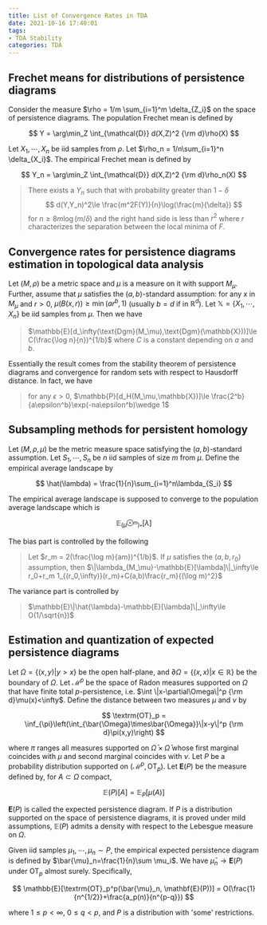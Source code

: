 ```yaml
---
title: List of Convergence Rates in TDA
date: 2021-10-16 17:40:01
tags:
- TDA Stability
categories: TDA
---
```


## Frechet means for distributions of persistence diagrams

Consider the measure $\rho = 1/m \sum_{i=1}^m \delta_{Z_i}$ on the space of persistence diagrams. The population Frechet mean is defined by 

$$
Y = \arg\min_Z \int_{\mathcal{D}} d(X,Z)^2 {\rm d}\rho(X)
$$

Let $X_1,\cdots, X_n$ be iid samples from $\rho$. Let $\rho_n = 1/n\sum_{i=1}^n \delta_{X_i}$. The empirical Frechet mean is defined by

$$
Y_n = \arg\min_Z \int_{\mathcal{D}} d(X,Z)^2 {\rm d}\rho_n(X)
$$

> There exists a $Y_n$ such that with probability greater than $1-\delta$
> $$
> d(Y,Y_n)^2\le \frac{m^2F(Y)}{n}\log(\frac{m}{\delta})
> $$
> for $n\ge 8m\log(m/\delta)$ and the right hand side is less than $r^2$ where $r$ characterizes the separation between the local minima of $F$.

## Convergence rates for persistence diagrams estimation in topological data analysis

Let $(M,\rho)$ be a metric space and $\mu$ is a measure on it with support $M_\mu$. Further, assume that $\mu$ satisfies the $(a,b)$-standard assumption: for any $x$ in $M_\mu$ and $r>0$, $\mu(B(x,r))\ge \min(ar^b,1)$ (usually $b=d$ if in $\mathbb{R}^d$). Let $\mathbb{X}=\{X_1,\cdots,X_n\}$ be iid samples from $\mu$. Then we have 

> $\mathbb{E}[d_\infty(\text{Dgm}(M_\mu),\text{Dgm}(\mathbb{X}))]\le C(\frac{\log n}{n})^{1/b}$
> where $C$ is a constant depending on $a$ and $b$. 

Essentially the result comes from the stability theorem of persistence diagrams and convergence for random sets with respect to Hausdorff distance. In fact, we have 

> for any $\epsilon>0$, $\mathbb{P}[d_H(M_\mu,\mathbb{X})]\le \frac{2^b}{a\epsilon^b}\exp(-na\epsilon^b)\wedge 1$

## Subsampling methods for persistent homology

Let $(M,\rho,\mu)$ be the metric measure space satisfying the $(a,b)$-standard assumption. Let $S_1,\cdots,S_n$ be $n$ iid samples of size $m$ from $\mu$. Define the empirical average landscape by 

$$
\hat(\lambda) = \frac{1}{n}\sum_{i=1}^n\lambda_{S_i}
$$

The empirical average landscape is supposed to converge to the population average landscape which is 

$$
\mathbb{E}_{(\mu^{\otimes m})_*}[\lambda]
$$

The bias part is controlled by the following

> Let $r_m = 2(\frac{\log m}{am})^{1/b}$. If $\mu$ satisfies the $(a,b,r_0)$ assumption, then
> $\|\lambda_{M_\mu}-\mathbb{E}[\lambda]\|_\infty\le r_0+r_m 1_{(r_0,\infty)}(r_m)+C(a,b)\frac{r_m}{(\log m)^2}$

The variance part is controlled by 

> $\mathbb{E}\|\hat{\lambda}-\mathbb{E}[\lambda]\|_\infty\le O(1/\sqrt{n})$

## Estimation and quantization of expected persistence diagrams

Let $\Omega=\{(x,y)|y>x\}$ be the open half-plane, and $\partial\Omega=\{(x,x)|x\in\mathbb{R}\}$ be the boundary of $\Omega$. Let $\mathcal{M}^p$ be the space of Radon measures supported on $\Omega$ that have finite total $p$-persistence, i.e. $\int \|x-\partial\Omega\|^p {\rm d}\mu(x)<\infty$. Define the distance between two measures $\mu$ and $\nu$ by 

$$
\textrm{OT}_p = \inf_{\pi}\left(\int_{\bar{\Omega}\times\bar{\Omega}}\|x-y\|^p {\rm d}\pi(x,y)\right) 
$$

where $\pi$ ranges all measures supported on $\bar{\Omega}\times\bar{\Omega}$ whose first marginal coincides with $\mu$ and second marginal coincides with $\nu$. Let $P$ be a probability distribution supported on $(\mathcal{M}^p,\textrm{OT}_p)$. Let $\mathbf{E}(P)$ be the measure defined by, for $A\subset \Omega$ compact, 

$$
\mathbb{E}(P)[A] = \mathbb{E}_P[\mu(A)]
$$

$\mathbf{E}(P)$ is called the expected persistence diagram. If $P$ is a distribution supported on the space of persistence diagrams, it is proved under mild assumptions, $\mathbb{E}(P)$ admits a density with respect to the Lebesgue measure on $\Omega$.

Given iid samples $\mu_1,\cdots,\mu_n\sim P$, the empirical expected persistence diagram is defined by $\bar{\mu}_n=\frac{1}{n}\sum \mu_i$. We have $\bar{\mu}_n\rightarrow\mathbf{E}(P)$ under $\textrm{OT}_p$ almost surely. Specifically,

$$
\mathbb{E}[\textrm{OT}_p^p(\bar{\mu}_n, \mathbf{E}(P))] = O(\frac{1}{n^{1/2}}+\frac{a_p(n)}{n^{p-q}})
$$

where $1\le p<\infty$, $0\le q< p$, and $P$ is a distribution with 'some' restrictions. 

